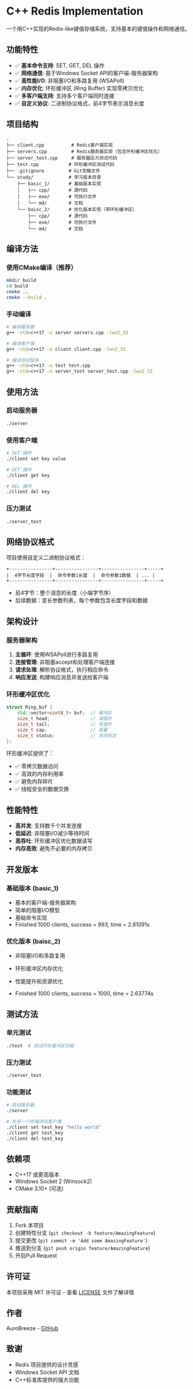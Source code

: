 # C++ Redis Implementation

一个用C++实现的Redis-like键值存储系统，支持基本的键值操作和网络通信。

## 功能特性

- ✅ **基本命令支持**: SET, GET, DEL 操作
- ✅ **网络通信**: 基于Windows Socket API的客户端-服务器架构
- ✅ **高性能I/O**: 非阻塞I/O和多路复用 (WSAPoll)
- ✅ **内存优化**: 环形缓冲区 (Ring Buffer) 实现零拷贝优化
- ✅ **多客户端支持**: 支持多个客户端同时连接
- ✅ **自定义协议**: 二进制协议格式，前4字节表示消息长度

## 项目结构

```
.
├── client.cpp          # Redis客户端实现
├── servers.cpp         # Redis服务器实现（包含环形缓冲区优化）
├── server_test.cpp     # 服务器压力测试代码
├── test.cpp           # 环形缓冲区测试代码
├── .gitignore         # Git忽略文件
└── study/             # 学习版本目录
    ├── basic_1/       # 基础版本实现
    │   ├── cpp/       # 源代码
    │   ├── exe/       # 可执行文件
    │   └── md/        # 文档
    └── baisc_2/       # 优化版本实现（带环形缓冲区）
        ├── cpp/       # 源代码
        ├── exe/       # 可执行文件
        └── md/        # 文档
```

## 编译方法

### 使用CMake编译（推荐）

```bash
mkdir build
cd build
cmake ..
cmake --build .
```

### 手动编译

```bash
# 编译服务器
g++ -std=c++17 -o server servers.cpp -lws2_32

# 编译客户端
g++ -std=c++17 -o client client.cpp -lws2_32

# 编译测试程序
g++ -std=c++17 -o test test.cpp
g++ -std=c++17 -o server_test server_test.cpp -lws2_32
```

## 使用方法

### 启动服务器

```bash
./server
```

### 使用客户端

```bash
# SET 操作
./client set key value

# GET 操作  
./client get key

# DEL 操作
./client del key
```

### 压力测试

```bash
./server_test
```

## 网络协议格式

项目使用自定义二进制协议格式：

```
+----------------+----------------+----------------+-----+
|  4字节长度字段  |  命令参数1长度  |  命令参数1数据  | ... |
+----------------+----------------+----------------+-----+
```

- 前4字节：整个消息的长度（小端字节序）
- 后续数据：变长参数列表，每个参数包含长度字段和数据

## 架构设计

### 服务器架构

1. **主循环**: 使用WSAPoll进行多路复用
2. **连接管理**: 非阻塞accept和处理客户端连接
3. **请求处理**: 解析协议格式，执行相应命令
4. **响应发送**: 构建响应消息并发送给客户端

### 环形缓冲区优化

```cpp
struct Ring_buf {
    std::vector<uint8_t> buf;  // 缓冲区
    size_t head;               // 读指针
    size_t tail;               // 写指针  
    size_t cap;                // 容量
    size_t status;             // 状态标志
};
```

环形缓冲区提供了：
- ✅ 零拷贝数据访问
- ✅ 高效的内存利用率
- ✅ 避免内存碎片
- ✅ 线程安全的数据交换

## 性能特性

- **高并发**: 支持数千个并发连接
- **低延迟**: 非阻塞I/O减少等待时间
- **高吞吐**: 环形缓冲区优化数据读写
- **内存高效**: 避免不必要的内存拷贝

## 开发版本

### 基础版本 (basic_1)
- 基本的客户端-服务器架构
- 简单的阻塞I/O模型
- 基础命令实现
- Finished 1000 clients, success = 993, time = 2.81091s
### 优化版本 (baisc_2) 
- 非阻塞I/O和多路复用
- 环形缓冲区内存优化
- 性能提升和资源优化

- Finished 1000 clients, success = 1000, time = 2.63774s

## 测试方法

### 单元测试
```bash
./test  # 测试环形缓冲区功能
```

### 压力测试
```bash
./server_test
```

### 功能测试
```bash
# 启动服务器
./server

# 在另一个终端测试客户端
./client set test_key "hello world"
./client get test_key
./client del test_key
```

## 依赖项

- C++17 或更高版本
- Windows Socket 2 (Winsock2)
- CMake 3.10+ (可选)

## 贡献指南

1. Fork 本项目
2. 创建特性分支 (`git checkout -b feature/AmazingFeature`)
3. 提交更改 (`git commit -m 'Add some AmazingFeature'`)
4. 推送到分支 (`git push origin feature/AmazingFeature`)
5. 开启Pull Request

## 许可证

本项目采用 MIT 许可证 - 查看 [LICENSE](LICENSE) 文件了解详情

## 作者

AuroBreeze - [GitHub](https://github.com/AuroBreeze)

## 致谢

- Redis 项目提供的设计灵感
- Windows Socket API 文档
- C++标准库提供的强大功能
